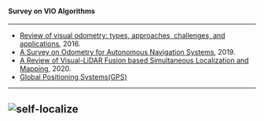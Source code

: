 #### Survey on VIO Algorithms
-------------------

- [Review of visual odometry: types, approaches, challenges, and applications](https://springerplus.springeropen.com/articles/10.1186/s40064-016-3573-7), 2016.
- [A Survey on Odometry for Autonomous Navigation Systems](https://www.researchgate.net/publication/334504023_A_Survey_on_Odometry_for_Autonomous_Navigation_Systems), 2019.
- [A Review of Visual-LiDAR Fusion based Simultaneous Localization and Mapping](https://res.mdpi.com/d_attachment/sensors/sensors-20-02068/article_deploy/sensors-20-02068.pdf), 2020.
- [Global Positioning Systems(GPS)](https://arxiv.org/ftp/cs/papers/9809/9809079.pdf)
------------------
![self-localize](https://github.com/gopala-kr/Quantum-Dots/blob/master/15-visual-inertial-odometry/self-localize.PNG)
---------------------------
